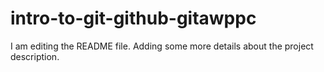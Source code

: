 # intro-to-git-github-gitawppc

I am editing the README file. Adding some more details about the project description.
